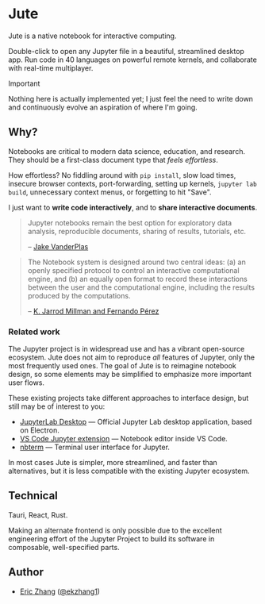 # Jute

Jute is a native notebook for interactive computing.

Double-click to open any Jupyter file in a beautiful, streamlined desktop app.
Run code in 40 languages on powerful remote kernels, and collaborate with
real-time multiplayer.

> [!IMPORTANT]
>
> Nothing here is actually implemented yet; I just feel the need to write down
> and continuously evolve an aspiration of where I'm going.

## Why?

Notebooks are critical to modern data science, education, and research. They
should be a first-class document type that _feels effortless_.

How effortless? No fiddling around with `pip install`, slow load times, insecure
browser contexts, port-forwarding, setting up kernels, `jupyter lab build`,
unnecessary context menus, or forgetting to hit "Save".

I just want to **write code interactively**, and to **share interactive
documents**.

> Jupyter notebooks remain the best option for exploratory data analysis,
> reproducible documents, sharing of results, tutorials, etc.
>
> – [Jake VanderPlas](https://twitter.com/jakevdp/status/1046757277133230080)

> The Notebook system is designed around two central ideas: (a) an openly
> specified protocol to control an interactive computational engine, and (b) an
> equally open format to record these interactions between the user and the
> computational engine, including the results produced by the computations.
>
> – [K. Jarrod Millman and Fernando Pérez](https://osf.io/h9gsd)

### Related work

The Jupyter project is in widespread use and has a vibrant open-source
ecosystem. Jute does not aim to reproduce _all_ features of Jupyter, only the
most frequently used ones. The goal of Jute is to reimagine notebook design, so
some elements may be simplified to emphasize more important user flows.

These existing projects take different approaches to interface design, but still
may be of interest to you:

- [JupyterLab Desktop](https://github.com/jupyterlab/jupyterlab-desktop) —
  Official Jupyter Lab desktop application, based on Electron.
- [VS Code Jupyter extension](https://github.com/Microsoft/vscode-jupyter) —
  Notebook editor inside VS Code.
- [nbterm](https://github.com/davidbrochart/nbterm) — Terminal user interface
  for Jupyter.

In most cases Jute is simpler, more streamlined, and faster than alternatives,
but it is less compatible with the existing Jupyter ecosystem.

## Technical

Tauri, React, Rust.

Making an alternate frontend is only possible due to the excellent engineering
effort of the Jupyter Project to build its software in composable,
well-specified parts.

## Author

- [Eric Zhang](https://www.ekzhang.com/)
  ([@ekzhang1](https://twitter.com/ekzhang1))
